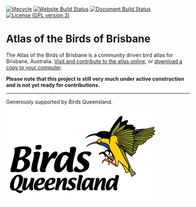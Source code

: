 [![lifecycle](https://img.shields.io/badge/Lifecycle-experimental-orange.svg)](https://www.tidyverse.org/lifecycle/#experimental)
[![Website Build Status](https://img.shields.io/circleci/project/github/bird-team/brisbane-bird-atlas/master.svg?label=website)](https://circleci.com/gh/bird-team/brisbane-bird-atlas/tree/master)
[![Document Build Status](https://img.shields.io/travis/bird-team/brisbane-bird-atlas/master.svg?label=document)](https://travis-ci.org/bird-team/brisbane-bird-atlas)
[![License (GPL version 3)](https://img.shields.io/badge/license-GNU%20GPL%20version%203-brightgreen.svg)](http://opensource.org/licenses/GPL-3.0)

# Atlas of the Birds of Brisbane

The Atlas of the Birds of Brisbane is a community driven bird atlas for Brisbane, Australia. [Visit and contribute to the atlas online](http://brisbanebirds.com), or [download a copy to your computer](https://github.com/bird-team/brisbane-bird-atlas/releases/download/v.0.0.1/brisbane-bird-atlas.pdf).

**Please note that this project is still very much under active construction and is not yet ready for contributions.**

---

Generously supported by Birds Queensland.

![](assets/misc/bq-logo.png)
